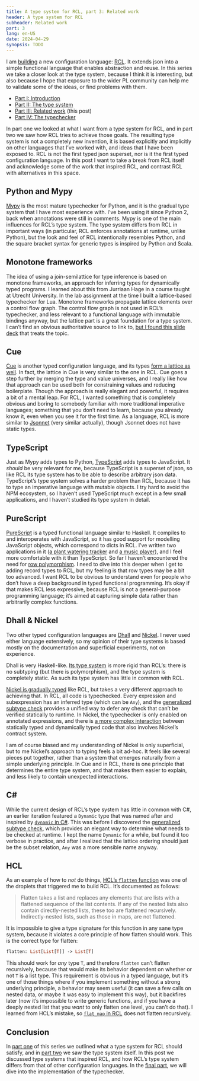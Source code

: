 ```yaml
---
title: A type system for RCL, part 3: Related work
header: A type system for RCL
subheader: Related work
part: 3
lang: en-US
date: 2024-04-29
synopsis: TODO
---
```


<span class="run-in">I am [building][rcl-intro]</span> a new configuration language:
[RCL][rcl-lang].
It extends json into a simple functional language
that enables abstraction and reuse.
In this series we take a closer look at the type system,
because I think it is interesting,
but also because I hope that exposure to the wider PL community
can help me to validate some of the ideas,
or find problems with them.

[rcl-intro]: /2024/a-reasonable-configuration-language
[rcl-lang]:  https://rcl-lang.org/

 * [Part <abbr>I</abbr>: Introduction][part1]
 * [Part <abbr>II</abbr>: The type system][part2]
 * [Part <abbr>III</abbr>: Related work][part3] (this post)
 * [Part <abbr>IV</abbr>: The typechecker][part4]

[part1]: /2024/a-type-system-for-rcl-part-1-introduction
[part2]: /2024/a-type-system-for-rcl-part-2-the-type-system
[part3]: /2024/a-type-system-for-rcl-part-3-related-work
[part4]: /2024/a-type-system-for-rcl-part-4-the-typechecker

In part one we looked at what I want from a type system for RCL,
and in part two we saw how RCL tries to achieve those goals.
The resulting type system is not a completely new invention,
it is based explicitly and implicitly
on other languages that I’ve worked with,
and ideas that I have been exposed to.
R<!---->C<!---->L is not the first typed json superset,
nor is it the first typed configuration language.
In this post I want to take a break from RCL itself
and acknowledge some of the work that inspired RCL,
and contrast RCL with alternatives in this space.

## Python and Mypy

[Mypy][mypy] is the most mature typechecker for Python,
and it is the gradual type system that I have most experience with.
I’ve been using it since Python 2,
back when annotations were still in comments.
Mypy is one of the main influences for RCL’s type system.
The type system differs from RCL in important ways
(in particular, RCL enforces annotations at runtime, unlike Python),
but the look and feel of RCL intentionally resembles Python,
and the square bracket syntax for generic types
is inspired by Python and Scala.

[mypy]: https://www.mypy-lang.org/

## Monotone frameworks

The idea of using a join-semilattice for type inference
is based on monotone frameworks,
an approach for inferring types for dynamically typed programs.
I learned about this from Jurriaan Hage
in a course taught at Utrecht University.
In the lab assignment at the time
I built a lattice-based typechecker for Lua.
Monotone frameworks
propagate lattice elements over a control flow graph.
The control flow graph is not used in RCL’s typechecker,
and less relevant to a functional language with immutable bindings anyway,
but the lattice part is a great foundation for a type system.
I can’t find an obvious authoritative source to link to,
[but I found this slide deck][jhage-uu] that treats the topic.

[jhage-uu]: https://www.macs.hw.ac.uk/~jh2054/downloads/pythonbalancing-talk.pdf

## Cue

[Cue][cue] is another typed configuration language,
and its types [form a lattice as well][cue-lattice].
In fact, the lattice in Cue is very similar to the one in RCL.
Cue goes a step further by merging the type and value universes,
and I really like how that approach can be used
both for constraining values and reducing boilerplate.
Though the approach is really elegant and powerful,
it requires a bit of a mental leap.
For RCL,
I wanted something that is completely obvious and boring
to somebody familiar with more traditional imperative languages;
something that you don’t need to learn,
because you already know it,
even when you see it for the first time.
As a language,
RCL is more similar to [Jsonnet][jsonnet]
(very similar actually),
though Jsonnet does not have static types.

[cue]:         https://cuelang.org/
[cue-lattice]: https://cuelang.org/docs/concept/the-logic-of-cue/
[jsonnet]:     https://jsonnet.org/

## TypeScript

Just as Mypy adds types to Python,
[TypeScript][typescript] adds types to JavaScript.
It _should_ be very relevant for me,
because TypeScript is a superset of json,
so like RCL its type system has to be able to describe arbitrary json data.
TypeScript’s type system solves a harder problem than RCL,
because it has to type an imperative language with mutable objects.
I try hard to avoid the NPM ecosystem,
so I haven’t used TypeScript much except in a few small applications,
and I haven’t studied its type system in detail.

[typescript]: https://www.typescriptlang.org/

## PureScript

[PureScript][purescript] is a typed functional language similar to Haskell.
It compiles to and interoperates with JavaScript,
so it has good support for modelling JavaScript objects,
which correspond to dicts in RCL.
I’ve written two applications in it
([a plant watering tracker][sempervivum] and [a music player][musium]),
and I feel more comfortable with it than TypeScript.
So far I haven’t encountered the need for [row polymorphism][rowpoly].
I need to dive into this deeper when I get to adding record types to RCL,
but my feeling is that row types may be a bit too advanced.
I want RCL to be obvious to understand
even for people who don’t have a deep background in typed functional programming.
It’s okay if that makes RCL less expressive,
because RCL is not a general-purpose programming language;
it’s aimed at capturing simple data rather than arbitrarily complex functions.

[purescript]:  https://www.purescript.org/
[sempervivum]: https://github.com/ruuda/sempervivum
[musium]:      https://github.com/ruuda/musium
[rowpoly]:     https://github.com/purescript/documentation/blob/aba17dc1c240d2001f4c747430c46e823fb9987c/language/Types.md#row-polymorphism

## Dhall & Nickel

Two other typed configuration languages are [Dhall][dhall] and [Nickel][nickel].
I never used either language extensively,
so my opinion of their type systems is based mostly on the documentation
and superficial experiments,
not on experience.

Dhall is very Haskell-like.
[Its type system][dhall-types] is more rigid than RCL’s:
there is no subtyping (but there is polymorphism),
and the type system is completely static.
As such its type system has little in common with RCL.

[Nickel is gradually typed][nickel-types] like RCL,
but takes a very different approach to achieving that.
In RCL, all code is typechecked.
Every expression and subexpression has an inferred type (which can be `Any`),
and the [generalized subtype check][gsubck] provides a unified way
to defer any check that can’t be verified statically to runtime.
In Nickel,
the typechecker is only enabled on annotated expressions,
and there is [a more complex interaction][nickel-mix]
between statically typed and dynamically typed code
that also involves Nickel’s contract system.

I am of course biased and my understanding of Nickel is only superficial,
but to me Nickel’s approach to typing feels a bit ad-hoc.
It feels like several pieces put together,
rather than a system that emerges naturally
from a simple underlying principle.
In Cue and in RCL,
there is one principle that determines the entire type system,
and that makes them easier to explain,
and less likely to contain unexpected interactions.

[dhall]:        https://dhall-lang.org/
[dhall-types]:  https://docs.dhall-lang.org/tutorials/Language-Tour.html#types
[nickel]:       https://nickel-lang.org/
[nickel-types]: https://nickel-lang.org/user-manual/typing
[nickel-mix]:   https://nickel-lang.org/user-manual/typing#interaction-between-statically-typed-and-dynamically-typed-code
[gsubck]:       /2024/a-type-system-for-rcl-part-2-the-type-system#the-generalized-subtype-check

## C\#

While the current design of RCL’s type system has little in common with C#,
an earlier iteration featured a `Dynamic` type
that was named after and inspired by [`dynamic` in C#][csharp-dynamic].
This was before I discovered the [generalized subtype check][gsubck],
which provides an elegant way to determine what needs to be checked at runtime.
I kept the name `Dynamic` for a while,
but found it too verbose in practice,
and after I realized
that the lattice ordering should just be the subset relation,
`Any` was a more sensible name anyway.

[csharp-dynamic]: https://learn.microsoft.com/en-us/dotnet/csharp/advanced-topics/interop/using-type-dynamic

## H<!---->C<!---->L

As an example of how to _not_ do things,
[HCL’s `flatten` function][hcl-flatten] was one of the
droplets that triggered me to build RCL.
It’s documented as follows:

> Flatten takes a list and replaces any elements that are lists
> with a flattened sequence of the list contents.
> If any of the nested lists also contain directly-nested lists,
> these too are flattened recursively.
> Indirectly-nested lists, such as those in maps, are not flattened.

It is impossible to give a type signature for this function
in any sane type system,
because it violates a core principle of how flatten should work.
This is the correct type for flatten:

<pre><code class="sourceCode">flatten: <span class="dt">List</span>[<span class="dt">List</span>[<span class="dt">T</span>]] -> <span class="dt">List</span>[<span class="dt">T</span>]</code></pre>

This should work for _any_ type `T`,
and therefore `flatten` can’t flatten recursively,
because that would make its behavior dependent
on whether or not `T` is a list type.
This requirement is obvious in a typed language,
but it’s one of those things where if you implement something without a strong underlying principle,
a behavior may seem useful
(it can save a few calls on nested data, or maybe it was easy to implement this way),
but it backfires later (now it’s impossible to write generic functions,
and if you have a deeply nested list that you _want_ to only flatten one level,
you can’t do that).
I learned from HCL’s mistake,
so [`flat_map` in RCL][rcl-flatmap] does not flatten recursively.

[hcl-flatten]: https://developer.hashicorp.com/terraform/language/functions/flatten
[rcl-flatmap]: https://docs.ruuda.nl/rcl/type_list/#flat_map

## Conclusion

In [part one][part1] of this series we outlined
what a type system for RCL should satisfy,
and in [part two][part2] we saw the type system itself.
In this post we discussed type systems that inspired RCL,
and how RCL’s type system differs from that of other configuration languages.
In the [final part][part4],
we will dive into the implementation of the typechecker.
